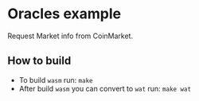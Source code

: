# Oracles example

Request Market info from CoinMarket.

## How to build
* To build `wasm` run: `make`
* After build `wasm` you can convert to `wat` run: `make wat`
